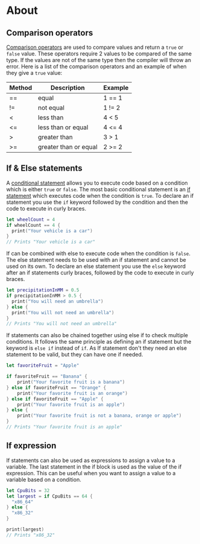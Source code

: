 # About

## Comparison operators

[Comparison operators][comparison-operators] are used to compare values and return a `true` or `false` value.
These operators require 2 values to be compared of the same type.
If the values are not of the same type then the compiler will throw an error.
Here is a list of the comparison operators and an example of when they give a `true` value:

| Method | Description           | Example |
| ------ | --------------------- | ------- |
| ==     | equal                 | 1 == 1  |
| !=     | not equal             | 1 != 2  |
| <      | less than             | 4 < 5   |
| <=     | less than or equal    | 4 <= 4  |
| >      | greater than          | 3 > 1   |
| >=     | greater than or equal | 2 >= 2  |

## If & Else statements

A [conditional statement][conditional-statement] allows you to execute code based on a condition which is either `true` or `false`.
The most basic conditional statement is an [if statement][if] which executes code when the condition is `true`.
To declare an if statement you use the `if` keyword followed by the condition and then the code to execute in curly braces.

```swift
let wheelCount = 4
if wheelCount == 4 {
  print("Your vehicle is a car")
}
// Prints "Your vehicle is a car"
```

If can be combined with else to execute code when the condition is `false`.
The else statement needs to be used with an if statement and cannot be used on its own.
To declare an else statement you use the `else` keyword after an if statements curly braces, followed by the code to execute in curly braces.

```swift
let precipitationInMM = 0.5
if precipitationInMM > 0.5 {
  print("You will need an umbrella")
} else {
  print("You will not need an umbrella")
}
// Prints "You will not need an umbrella"
```

If statements can also be chained together using else if to check multiple conditions.
It follows the same principle as defining an if statement but the keyword is `else if` instead of `if`.
As If statement don't they need an else statement to be valid, but they can have one if needed.

```swift
let favoriteFruit = "Apple"

if favoriteFruit == "Banana" {
    print("Your favorite fruit is a banana")
} else if favoriteFruit == "Orange" {
    print("Your favorite fruit is an orange")
} else if favoriteFruit == "Apple" {
    print("Your favorite fruit is an apple")
} else {
    print("Your favorite fruit is not a banana, orange or apple")
}
// Prints "Your favorite fruit is an apple"
```

## If expression

If statements can also be used as expressions to assign a value to a variable.
The last statement in the if block is used as the value of the if expression.
This can be useful when you want to assign a value to a variable based on a condition.

```swift
let CpuBits = 32
let largest = if CpuBits == 64 {
  "x86_64"
} else {
  "x86_32"
}

print(largest)
// Prints "x86_32"
```

[comparison-operators]: https://docs.swift.org/swift-book/documentation/the-swift-programming-language/basicoperators#Comparison-Operators
[conditional-statement]: https://docs.swift.org/swift-book/documentation/the-swift-programming-language/controlflow/#Conditional-Statements
[if]: https://docs.swift.org/swift-book/documentation/the-swift-programming-language/controlflow/#If
